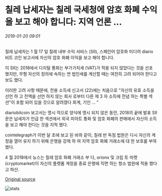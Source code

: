 # 칠레 납세자는 칠레 국세청에 암호 화폐 수익을 보고 해야 합니다: 지역 언론 ...

###### 2019-01-20 09:01

칠레 납세자는 1 월 17 일 칠레 내부 수익 서비스 (SII), 스페인어 암호화 미디어 diario 비트 코인 보고서에 자신의 암호 화폐 이익을 보고 해야 합니다.

이 SII는 2018에서 디지털 통화는 부가가치세 (VAT)가 적용 되지 않았다는 것을 선포 했지만, 무형 자산의 정의에 속하는 연 법인세를 계산할 때는 여전히 고려 되어야 한다고 보도 했다.

이러한 고려 사항 때문에, 전용 소득세 신고서 (22)에는 처음으로 "자신의 유효 소득을 선언 하 고 전액을 선언 하지 않는 회사 로부터 다른 제 3 자 소득에 전념 하는 특별 섹션"이 포함 되어 있을 것으로 알려졌다 회계, 기인 ... "

diariobitcoin 보고서는 명시 적으로 양식에 명시 되지 않은 동안, 2018의 끝에 발표 SII 문은 납세자가 언급 한 섹션에서 외국 피아트 통화 및 암호 화폐의 판매에서 자신의 소득을 보고 해야 한다는 것을 지적 했다.

cointelegraph가 이번 달 초에 보고 된 바와 같이, 칠레 반 독점 법원은 다시 자신의 계정을 열어 유지 하기 위해 은행을 강제 하 여 지역 암호 화폐 거래소에 대 한 보호를 부여 했다.

4 월 2018에서 뉴스는 칠레 암호 화폐 거래소 부 다, orionx 및 크립 토 마켓 (cryptomarket)이 자신의 플랫폼 계정을 종료 은행에 직면 하는 항소 법원에 적용 했다고 파산.

[Original source](https://cointelegraph.com/news/chilean-taxpayers-must-report-cryptocurrency-profits-to-chilean-irs-local-media)

![stats](https://c.statcounter.com/11760860/0/a89fa40b/1/ "stats")